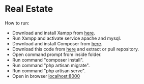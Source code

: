 # Real Estate

How to run:

-   Download and install Xampp from [here](https://www.apachefriends.org/).
-   Run Xampp and activate service apache and mysql.
-   Download and install Composer from [here](https://getcomposer.org/).
-   Download this code from [here](https://github.com/ValentinosGR/RealEstate/archive/refs/heads/main.zip) and extract or pull repository.
-   Open command prompt from inside folder.
-   Run command "composer install".
-   Run command "php artisan migrate".
-   Run command "php artisan serve".
-   Open in browser [localhost:8000](http://localhost:8000/)
